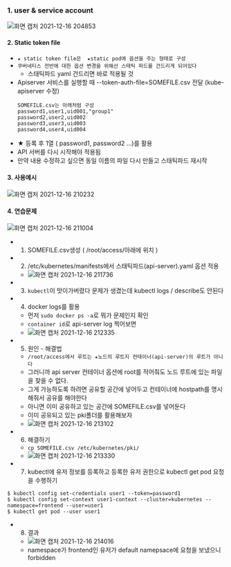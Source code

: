 ### 1. user & service account

![화면 캡처 2021-12-16 204853](https://user-images.githubusercontent.com/62214428/146366421-88e316ff-8716-4955-bdd4-c6328fc94435.png)

#### 2. Static token file
- `★ static token file은  ★static pod에 옵션을 주는 형태로 구성` 
- `쿠버네티스 전반에 대한 옵션 변경을 위해선 스태틱 파드를 건드리게 되어있다`
  - 스태틱파드 yaml 건드리면 바로 적용될 것
- Apiserver 서비스를 실행할 때 --token-auth-file=SOMEFILE.csv 전달 (kube-apiserver 수정)
  ```
  SOMEFILE.csv는 아래처럼 구성
  password1,user1,uid001,"group1"
  password2,user2,uid002
  password3,user3,uid003
  password4,user4,uid004
  ```
- ★ 등록 후 1열 ( password1, password2 ...)를 활용
- API 서버를 다시 시작해야 적용됨
- 만약 내용 수정하고 싶으면 동일 이름의 파일 다시 만들고 스태틱파드 재시작


#### 3. 사용예시
![화면 캡처 2021-12-16 210232](https://user-images.githubusercontent.com/62214428/146368235-35ff198a-ddc8-4c3c-a6fd-e9e81b4c3816.png)

#### 4. 연습문제
![화면 캡처 2021-12-16 211004](https://user-images.githubusercontent.com/62214428/146369599-59e35883-32e0-4a72-b118-82dc426670bf.png)

- 1. SOMEFILE.csv생성 ( /root/access/아래에 위치 )
- 2. /etc/kubernetes/manifests에서 스태틱파드(api-server).yaml 옵션 적용
  - ![화면 캡처 2021-12-16 211736](https://user-images.githubusercontent.com/62214428/146370642-33582490-5048-4619-9df5-198e0208a174.png)
- 3. `kubectl`이 맛이가버렸다 문제가 생겼는데 kubectl logs / describe도 안된다
- 4. docker logs를 활용 
  - 먼저 `sudo docker ps -a`로 뭐가 문제인지 확인
  - `container id`로 api-server log 찍어보면 
  - ![화면 캡처 2021-12-16 212335](https://user-images.githubusercontent.com/62214428/146371451-ce2a3cb3-5ca1-477b-8813-7d6af709599b.png)
- 5. 원인 - 해결법
  - `/root/access에서 루트는 ★노드의 루트지 컨테이너(api-server)의 루트가 아니다`
  - 그러니까 api server 컨테이너 옵션에 root를 적어줘도 노드 루트에 있는 파일을 찾을 수 없다.
  - 그게 가능하도록 하려면 공유할 공간에 넣어두고 컨테이너에 hostpath를 명시해줘서 공유를 해야한다
  - 아니면 이미 공유하고 있는 공간에 SOMEFILE.csv를 넣어둔다
  - 이미 공유되고 있는 pki폴더를 활용해보자
  - ![화면 캡처 2021-12-16 213102](https://user-images.githubusercontent.com/62214428/146372464-6e16690b-97d2-4424-8c16-6f41ce564dc6.png)
- 6. 해결하기
  - `cp SOMEFILE.csv /etc/kubernetes/pki/`
  - ![화면 캡처 2021-12-16 213330](https://user-images.githubusercontent.com/62214428/146372858-a568e268-61bb-4c96-842b-28b455247aa7.png)
- 7. kubectl에 유저 정보를 등록하고 등록한 유저 권한으로 kubectl get pod 요청을 수행하기
```
$ kubectl config set-credentials user1 --token=password1
$ kubectl config set-context user1-context --cluster=kubernetes --namespace=frontend --user=user1
$ kubectl get pod --user user1
```
- 8. 결과
  - ![화면 캡처 2021-12-16 214016](https://user-images.githubusercontent.com/62214428/146373893-9e2b1e70-eb74-4a5d-b7f5-120567582f3e.png)
  - namespace가 frontend인 유저가 default namepsace에 요청을 보냈으니 forbidden








